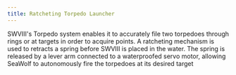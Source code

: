 ```yaml
---
title: Ratcheting Torpedo Launcher
---
```


SWVIII's Torpedo system enables it to accurately file two torpedoes through rings or at targets in order to acquire points. A ratcheting mechanism is used to retracts a spring before SWVIII is placed in the water. The spring is released by a lever arm connected to a waterproofed servo motor, allowing SeaWolf to autonomously fire the torpedoes at its desired target